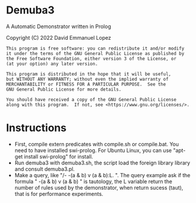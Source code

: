 # Demuba3

A Automatic Demonstrator written in Prolog

Copyright (C) 2022  David Emmanuel Lopez
    
    This program is free software: you can redistribute it and/or modify
    it under the terms of the GNU General Public License as published by
    the Free Software Foundation, either version 3 of the License, or
    (at your option) any later version.

    This program is distributed in the hope that it will be useful,
    but WITHOUT ANY WARRANTY; without even the implied warranty of
    MERCHANTABILITY or FITNESS FOR A PARTICULAR PURPOSE.  See the
    GNU General Public License for more details.

    You should have received a copy of the GNU General Public License
    along with this program.  If not, see <https://www.gnu.org/licenses/>.

# Instructions

* First, compile extern predicates with compile.sh or compile.bat. You need to have installed swi-prolog. For Ubuntu Linux, you can use "apt-get install swi-prolog" for install.
* Run demuba3 with demuba3.sh, the script load the foreign library library and consult demuba3.pl.
* Make a query, like "/- -(a & b) v (a & b):L. ". The query example ask if the formula " -(a & b) v (a & b) " is tautology, the L variable return the number of rules used by the demonstrator, when return sucess (taut), that is for performance experiments.


